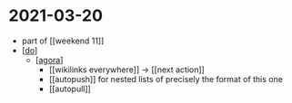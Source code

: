 # 2021-03-20

- part of [[weekend 11]]
- [[do]]
  - [[agora]]
    - [[wikilinks everywhere]] -> [[next action]]
    - [[autopush]] for nested lists of precisely the format of this one
    - [[autopull]]


[//begin]: # "Autogenerated link references for markdown compatibility"
[do]: do "Do"
[agora]: agora "Agora"
[//end]: # "Autogenerated link references"